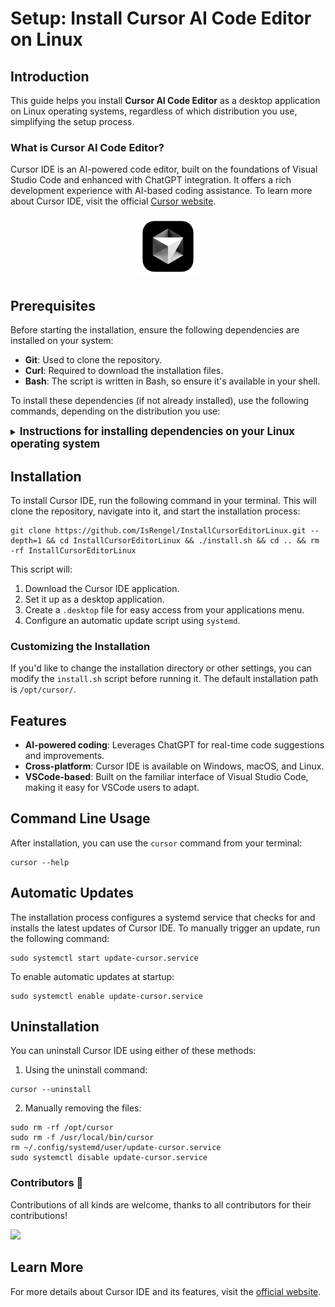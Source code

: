# Setup: Install Cursor AI Code Editor on Linux

## Introduction

This guide helps you install **Cursor AI Code Editor** as a desktop application on Linux operating systems, regardless of which distribution you use, simplifying the setup process.

### What is Cursor AI Code Editor?

Cursor IDE is an AI-powered code editor, built on the foundations of Visual Studio Code and enhanced with ChatGPT integration. It offers a rich development experience with AI-based coding assistance. To learn more about Cursor IDE, visit the official [Cursor website](https://cursor.sh/).

<p align="center"> <a href="https://cursor.sh/"> <img src="./assets/cursor.png" alt="Cursor" width="100px"> </a> </p>

## Prerequisites

Before starting the installation, ensure the following dependencies are installed on your system:

- **Git**: Used to clone the repository.
- **Curl**: Required to download the installation files.
- **Bash**: The script is written in Bash, so ensure it's available in your shell.

To install these dependencies (if not already installed), use the following commands, depending on the distribution you use:

<details>
  <summary><strong style="font-size: 1.2em;">Instructions for installing dependencies on your Linux operating system</strong></summary>
  <br>

**Debian/Ubuntu and derivados**

```
sudo apt update
sudo apt install git curl bash -y

```

**Arch Linux/Manjaro/EndeavourOS**

```
sudo pacman -Sy
sudo pacman -S git curl bash --noconfirm

```

**Fedora**

```
sudo dnf install git curl bash -y

```

**OpenSUSE**

```
sudo zypper refresh
sudo zypper install git curl bash

```

**Gentoo**

```
sudo emerge --ask dev-vcs/git net-misc/curl app-shells/bash

```

**Solus**

```
sudo eopkg install -y git curl bash

```
</details>

## Installation

To install Cursor IDE, run the following command in your terminal. This will clone the repository, navigate into it, and start the installation process:

```
git clone https://github.com/IsRengel/InstallCursorEditorLinux.git --depth=1 && cd InstallCursorEditorLinux && ./install.sh && cd .. && rm -rf InstallCursorEditorLinux
```

This script will:

1. Download the Cursor IDE application.
2. Set it up as a desktop application.
3. Create a `.desktop` file for easy access from your applications menu.
4. Configure an automatic update script using `systemd`.

### Customizing the Installation

If you'd like to change the installation directory or other settings, you can modify the `install.sh` script before running it. The default installation path is `/opt/cursor/`.

## Features

- **AI-powered coding**: Leverages ChatGPT for real-time code suggestions and improvements.
- **Cross-platform**: Cursor IDE is available on Windows, macOS, and Linux.
- **VSCode-based**: Built on the familiar interface of Visual Studio Code, making it easy for VSCode users to adapt.

## Command Line Usage

After installation, you can use the `cursor` command from your terminal:

```
cursor --help
```

## Automatic Updates

The installation process configures a systemd service that checks for and installs the latest updates of Cursor IDE. To manually trigger an update, run the following command:

```
sudo systemctl start update-cursor.service
```

To enable automatic updates at startup:

```
sudo systemctl enable update-cursor.service
```

## Uninstallation

You can uninstall Cursor IDE using either of these methods:

1. Using the uninstall command:

```
cursor --uninstall
```

2. Manually removing the files:

```
sudo rm -rf /opt/cursor
sudo rm -f /usr/local/bin/cursor
rm ~/.config/systemd/user/update-cursor.service
sudo systemctl disable update-cursor.service
```
### Contributors 🤝

Contributions of all kinds are welcome, thanks to all contributors for their contributions!

<a href="https://github.com/IsRengel/InstallCursorEditorLinux/graphs/contributors">
  <img src="https://contrib.rocks/image?repo=IsRengel/InstallCursorEditorLinux" />
</a>

## Learn More

For more details about Cursor IDE and its features, visit the [official website](https://cursor.sh/).
